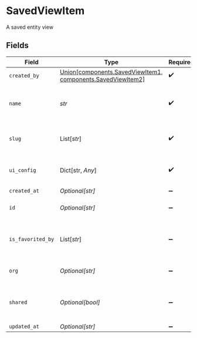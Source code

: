 # SavedViewItem

A saved entity view


## Fields

| Field                                                                                                                                                           | Type                                                                                                                                                            | Required                                                                                                                                                        | Description                                                                                                                                                     | Example                                                                                                                                                         |
| --------------------------------------------------------------------------------------------------------------------------------------------------------------- | --------------------------------------------------------------------------------------------------------------------------------------------------------------- | --------------------------------------------------------------------------------------------------------------------------------------------------------------- | --------------------------------------------------------------------------------------------------------------------------------------------------------------- | --------------------------------------------------------------------------------------------------------------------------------------------------------------- |
| `created_by`                                                                                                                                                    | [Union[components.SavedViewItem1, components.SavedViewItem2]](../../models/components/savedviewitemcreatedby.md)                                                | :heavy_check_mark:                                                                                                                                              | N/A                                                                                                                                                             |                                                                                                                                                                 |
| `name`                                                                                                                                                          | *str*                                                                                                                                                           | :heavy_check_mark:                                                                                                                                              | User-friendly identifier for the saved view                                                                                                                     | View listing German                                                                                                                                             |
| `slug`                                                                                                                                                          | List[*str*]                                                                                                                                                     | :heavy_check_mark:                                                                                                                                              | list of schemas a view can belong to                                                                                                                            |                                                                                                                                                                 |
| `ui_config`                                                                                                                                                     | Dict[str, *Any*]                                                                                                                                                | :heavy_check_mark:                                                                                                                                              | N/A                                                                                                                                                             | {"filters":{"customer_name":"suresh test","_tags":"360"},"table_layout":{"opportunity":{"page":1,"sort":"_created_at:desc","pageSize":25,"columnSettings":[]}}} |
| `created_at`                                                                                                                                                    | *Optional[str]*                                                                                                                                                 | :heavy_minus_sign:                                                                                                                                              | N/A                                                                                                                                                             |                                                                                                                                                                 |
| `id`                                                                                                                                                            | *Optional[str]*                                                                                                                                                 | :heavy_minus_sign:                                                                                                                                              | Generated uuid for a saved view                                                                                                                                 |                                                                                                                                                                 |
| `is_favorited_by`                                                                                                                                               | List[*str*]                                                                                                                                                     | :heavy_minus_sign:                                                                                                                                              | List of users (IDs) that have favorited the view                                                                                                                |                                                                                                                                                                 |
| `org`                                                                                                                                                           | *Optional[str]*                                                                                                                                                 | :heavy_minus_sign:                                                                                                                                              | Organisation ID a view belongs to                                                                                                                               | 66                                                                                                                                                              |
| `shared`                                                                                                                                                        | *Optional[bool]*                                                                                                                                                | :heavy_minus_sign:                                                                                                                                              | boolean property for if a view is shared with organisation                                                                                                      | true                                                                                                                                                            |
| `updated_at`                                                                                                                                                    | *Optional[str]*                                                                                                                                                 | :heavy_minus_sign:                                                                                                                                              | N/A                                                                                                                                                             |                                                                                                                                                                 |